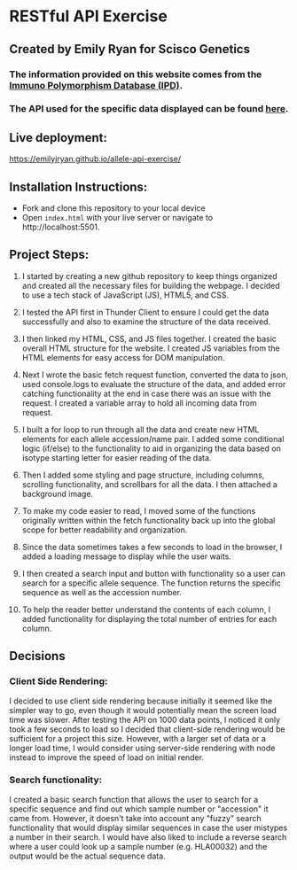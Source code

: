 # RESTful API Exercise

## **Created by Emily Ryan for Scisco Genetics**
### The information provided on this website comes from the [Immuno Polymorphism Database (IPD)](https://www.ebi.ac.uk/ipd/).
### The API used for the specific data displayed can be found [here](https://www.ebi.ac.uk/cgi-bin/ipd/api/allele?limit=1000&project=HLA).
<b></b>
## **Live deployment:**
https://emilyjryan.github.io/allele-api-exercise/

## **Installation Instructions:**
* Fork and clone this repository to your local device
* Open `index.html` with your live server or navigate to http://localhost:5501.

## **Project Steps**:

1. I started by creating a new github repository to keep things organized and created all the necessary files for building the webpage. I decided to use a tech stack of JavaScript (JS), HTML5, and CSS.

2. I tested the API first in Thunder Client to ensure I could get the data successfully and also to examine the structure of the data received.

3. I then linked my HTML, CSS, and JS files together. I created the basic overall HTML structure for the website. I created JS variables from the HTML elements for easy access for DOM manipulation.

4. Next I wrote the basic fetch request function, converted the data to json, used console.logs to evaluate the structure of the data, and added error catching functionality at the end in case there was an issue with the request. I created a variable array to hold all incoming data from request.

5. I built a for loop to run through all the data and create new HTML elements for each allele accession/name pair. I added some conditional logic (if/else) to the functionality to aid in organizing the data based on isotype starting letter for easier reading of the data.

6. Then I added some styling and page structure, including columns, scrolling functionality, and scrollbars for all the data. I then attached a background image.

7. To make my code easier to read, I moved some of the functions originally written within the fetch functionality back up into the global scope for better readability and organization.

8. Since the data sometimes takes a few seconds to load in the browser, I added a loading message to display while the user waits.

9. I then created a search input and button with functionality so a user can search for a specific allele sequence. The function returns the specific sequence as well as the accession number.

10. To help the reader better understand the contents of each column, I added functionality for displaying the total number of entries for each column.

## **Decisions**

### Client Side Rendering:
I decided to use client side rendering because initially it seemed like the simpler way to go, even though it would potentially mean the screen load time was slower. After testing the API on 1000 data points, I noticed it only took a few seconds to load so I decided that client-side rendering would be sufficient for a project this size. However, with a larger set of data or a longer load time, I would consider using server-side rendering with node instead to improve the speed of load on initial render.

### Search functionality:
I created a basic search function that allows the user to search for a specific sequence and find out which sample number or "accession" it came from. However, it doesn't take into account any "fuzzy" search functionality that would display similar sequences in case the user mistypes a number in their search. I would have also liked to include a reverse search where a user could look up a sample number (e.g. HLA00032) and the output would be the actual sequence data. 